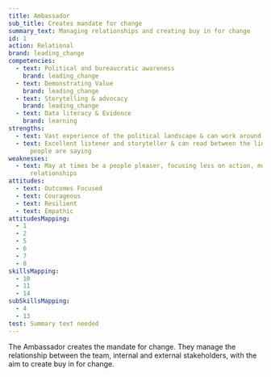 ```yaml
---
title: Ambassador
sub_title: Creates mandate for change
summary_text: Managing relationships and creating buy in for change
id: 1
action: Relational
brand: leading_change
competencies:
  - text: Political and bureaucratic awareness
    brand: leading_change
  - text: Demonstrating Value
    brand: leading_change
  - text: Storytelling & advocacy
    brand: leading_change
  - text: Data literacy & Evidence
    brand: learning
strengths:
  - text: Vast experience of the political landscape & can work around the system
  - text: Excellent listener and storyteller & can read between the lines of what
      people are saying
weaknesses:
  - text: May at times be a people pleaser, focusing less on action, more on
      relationships
attitudes:
  - text: Outcomes Focused
  - text: Courageous
  - text: Resilient
  - text: Empathic
attitudesMapping:
  - 1
  - 2
  - 5
  - 6
  - 7
  - 8
skillsMapping:
  - 10
  - 11
  - 14
subSkillsMapping:
  - 4
  - 13
test: Summary text needed
---
```


The Ambassador creates the mandate for change. They manage the relationship between the team, internal and external stakeholders, with the aim to create buy in for change.